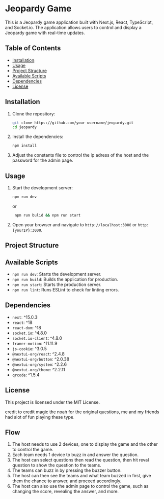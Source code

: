 # Jeopardy Game

This is a Jeopardy game application built with Next.js, React, TypeScript, and Socket.io. The application allows users to control and display a Jeopardy game with real-time updates.

## Table of Contents

- [Installation](#installation)
- [Usage](#usage)
- [Project Structure](#project-structure)
- [Available Scripts](#available-scripts)
- [Dependencies](#dependencies)
- [License](#license)

## Installation

1. Clone the repository:

   ```sh
   git clone https://github.com/your-username/jeopardy.git
   cd jeopardy
   ```

2. Install the dependencies:

   ```sh
   npm install
   ```

3. Adjust the constants file to control the ip adress of the host and the password for the admin page.

## Usage

1. Start the development server:

   ```sh
   npm run dev
   ```

   or

   ```sh
    npm run bulid && npm run start
   ```

2. Open your browser and navigate to `http://localhost:3000` or `http:{yourIP}:3000`.

## Project Structure

## Available Scripts

- `npm run dev`: Starts the development server.
- `npm run build`: Builds the application for production.
- `npm run start`: Starts the production server.
- `npm run lint`: Runs ESLint to check for linting errors.

## Dependencies

- `next`: ^15.0.3
- `react`: ^18
- `react-dom`: ^18
- `socket.io`: ^4.8.0
- `socket.io-client`: ^4.8.0
- `framer-motion`: ^11.11.9
- `js-cookie`: ^3.0.5
- `@nextui-org/react`: ^2.4.8
- `@nextui-org/button`: ^2.0.38
- `@nextui-org/system`: ^2.2.6
- `@nextui-org/theme`: ^2.2.11
- `qrcode`: ^1.5.4

## License

This project is licensed under the MIT License.

credit to credit magic the noah for the original questions, me and my friends had alot of fun playing these type.

## Flow

1. The host needs to use 2 devices, one to display the game and the other to control the game.
2. Each team needs 1 device to buzz in and answer the question.
3. The host can select questions then read the question, then hit reval question to show the question to the teams.
4. The teams can buzz in by pressing the buzzer button.
5. The host can then see the teams and what team buzzed in first, give them the chance to answer, and proceed accordingly.
6. The host can also use the admin page to control the game, such as changing the score, revealing the answer, and more.
